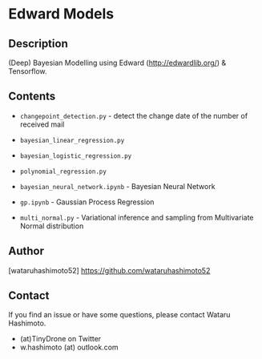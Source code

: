 # Edward Models

## Description
(Deep) Bayesian Modelling using Edward (http://edwardlib.org/) & Tensorflow.

## Contents
* `changepoint_detection.py` - detect the change date of the number of received mail

* `bayesian_linear_regression.py`  

* `bayesian_logistic_regression.py`

* `polynomial_regression.py`

* `bayesian_neural_network.ipynb` - Bayesian Neural Network

* `gp.ipynb` - Gaussian Process Regression

* `multi_normal.py` - Variational inference and sampling from Multivariate Normal distribution

## Author 
[wataruhashimoto52] https://github.com/wataruhashimoto52 

## Contact
If you find an issue or have some questions, please contact Wataru Hashimoto.
- (at)TinyDrone on Twitter
- w.hashimoto (at) outlook.com
